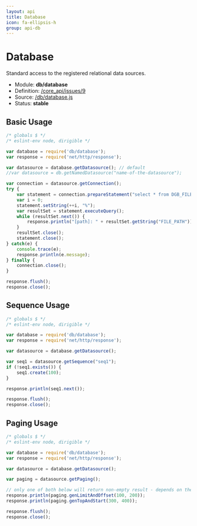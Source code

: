 ```yaml
---
layout: api
title: Database
icon: fa-ellipsis-h
group: api-db
---
```


Database
===

Standard access to the registered relational data sources.

- Module: **db/database**
- Definition: [/core_api/issues/9](https://github.com/dirigiblelabs/core_api/issues/9)
- Source: [/db/database.js](https://github.com/dirigiblelabs/core_api/blob/master/core_api/ScriptingServices/db/database.js)
- Status: **stable**

Basic Usage
---

```javascript
/* globals $ */
/* eslint-env node, dirigible */

var database = require('db/database');
var response = require('net/http/response');

var datasource = database.getDatasource(); // default
//var datasource = db.getNamedDatasource("name-of-the-datasource");

var connection = datasource.getConnection();
try {
    var statement = connection.prepareStatement("select * from DGB_FILES where FILE_PATH like ?");
    var i = 0;
    statement.setString(++i, "%");
    var resultSet = statement.executeQuery();
    while (resultSet.next()) {
        response.println("[path]: " + resultSet.getString("FILE_PATH"));
    }
    resultSet.close();
    statement.close();
} catch(e) {
    console.trace(e);
    response.println(e.message);
} finally {
    connection.close();
}

response.flush();
response.close();
```

Sequence Usage
---

```javascript
/* globals $ */
/* eslint-env node, dirigible */

var database = require('db/database');
var response = require('net/http/response');

var datasource = database.getDatasource();

var seq1 = datasource.getSequence("seq1");
if (!seq1.exists()) {
	seq1.create(100);
}

response.println(seq1.next());

response.flush();
response.close();
```

Paging Usage
---

```javascript
/* globals $ */
/* eslint-env node, dirigible */

var database = require('db/database');
var response = require('net/http/response');

var datasource = database.getDatasource();

var paging = datasource.getPaging();

// only one of both below will return non-empty result - depends on the database dialect
response.println(paging.genLimitAndOffset(100, 200));
response.println(paging.genTopAndStart(300, 400));

response.flush();
response.close();
```

